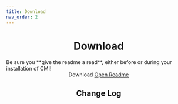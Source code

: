 ```yaml
---
title: Download
nav_order: 2
---
```

<h1 align="center">Download</h1>
Be sure you **give the readme a read**, either before or during your installation of CMI!

<div align="center">
  <a onclick="GetDownload()" class="btn btn-green">Download</a>
  <a href="https://docs.google.com/document/d/1dFVNe2gvsVck0tjWrnCM2HxsdTFBAnsxs928Q1wVS1A" class="btn btn-blue">Open Readme</a>
</div>

<h2 id="changelog" align="center" onload="fetchNotes()">Change Log</h2>
